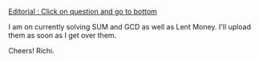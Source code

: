 
[Editorial : Click on question and go to bottom](https://www.codechef.com/COOK107B)

I am on currently solving SUM and GCD as well as Lent Money. I'll upload them as soon as I get over them. 

Cheers!
Richi.
